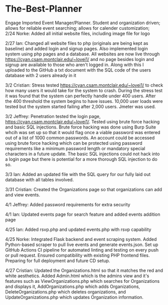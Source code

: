 # The-Best-Planner
Engage Imported Event Manager/Planner. Student and organization driven; allows for reliable event searching; allows for calender customization;  
2/24 Norke: Added all initial website files, including image file for logo

2/27 Ian: Changed all website files to php (originals are being kept as baseline) and added login and signup pages. Also implemented login system using php pages and a database. All websites are now live through https://cyan.csam.montclair.edu/~lovei1/ and no page besides login and signup are available to those who aren't logged in. Along with this I uploaded to the GitHub a txt document with the SQL code of the users database with 2 users already in it


3/2 Cristian: Stress tested https://cyan.csam.montclair.edu/~lovei1/ to check how many users it would take for the system to crash. During the stress test it was found that the system can perfectly handle under 400 users. After the 400 threshold the system begins to have issues. 10,000 user loads were tested but the system started failing after 2,000 users. Jmeter was used.


3/2 Jeffrey: Penetration tested the login page, https://cyan.csam.montclair.edu/~lovei1/. Tested using brute force hacking and basic SQL injections. Brute force hacking was done using Burp Suite whcih was set up so that it would flag once a viable password was entered out of a list of 1000 common passwords. An account could be accessed using brute force hacking which can be protected using password requirements like a minimum password length or mandatory special characters in a future update. The basic SQL injections could not hack into a login page but there is potential for a more thorough SQL injection to do so.

3/3 Ian: Added an updated file with the SQL query for our fully laid out database with all tables involved.

3/31 Cristian: Created the Organizations page so that organizations can add and view events.

4/1 Jeffrey: Added password requirements for extra security

4/1 Ian: Updated events page for search feature and added events addition page

4/25 Ian: Added rsvp.php and updated events.php with rsvp capability

4/25 Norke: Integrated Flask backend and event scraping system. Added Python-based scraper to pull live events and generate events.json. Set up GitHub Actions CI pipeline for automated linting and testing on every push or pull request. Ensured compatibility with existing PHP frontend files. Preparing for full deployment and future CD setup.

4/27 Cristian: Updated the Organizations.html so that it matches the red and white aesthetics. Added Admin.html which is the admins view and it's features such as ViewOrganizations.php which searches for Organizations and displays it, AddOrganizations.php which adds Organizations, DeleteOrganizations.php which deletes organizations, and UpdateOrganizations.php which updates Organization information.
